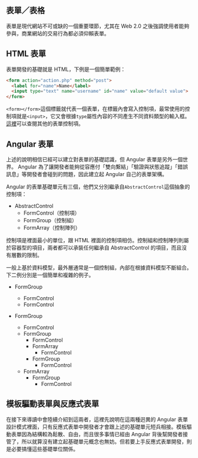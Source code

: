 ## 表單／表格

表單是現代網站不可或缺的一個重要環節，尤其在 Web 2.0 之後強調使用者能夠參與，商業網站的交易行為都必須仰賴表單。


## HTML 表單
表單開發的基礎就是 HTML，下例是一個簡單範例：

```html
<form action="action.php" method="post">
  <label for="name">Name</label>
  <input type="text" name="username" id="name" value="default value">
</form>
```

`<form></form>`這個標籤就代表一個表單，在標籤內會寫入控制項，最常使用的控制項就是`<input>`，它又會根據`type`屬性內容的不同產生不同資料類型的輸入框。[這裡](https://www.w3schools.com/html/html_form_elements.asp)可以查閱其他的表單控制項。

## Angular 表單
上述的說明相信已經可以建立對表單的基礎認識，但 Angular 表單是另外一個世界。 Angular 為了讓開發者能夠從容應付「雙向繫結」「驗證與狀態追蹤」「錯誤訊息」等開發者會碰到的問題，因此建立起 Angular 自己的表單架構。

Angular 的表單基礎單元有三個，他們又分別繼承自`AbstractControl`這個抽象的控制項：
- AbstractControl
  - FormControl（控制項）
  - FormGroup（控制組）
  - FormArray（控制陣列）

控制項是裡面最小的單位，跟 HTML 裡面的控制項相仿。控制組和控制陣列則屬於容器型的項目，兩者都可以承裝任何繼承自 AbstractControl 的項目，而且沒有層數的限制。

一般上基於資料模型，最外層通常是一個控制組，內部在根據資料模型不斷組合。下二例分別是一個簡單和複雜的例子。

- FormGroup
  - FormControl
  - FormControl


- FormGroup
  - FormControl
  - FormGroup
    - FormControl
    - FormArray
      - FormControl
    - FormGroup
      - FormControl
  - FormArray
    - FormGroup
      - FormControl


## 模板驅動表單與反應式表單
在接下來導讀中會陸續介紹到這兩者，這裡先說明在這兩種迥異的 Angular 表單設計模式裡面，只有反應式表單中開發者才會跟上述的基礎單元短兵相接。模板驅動表單因為結構較為鬆散、自由，而且很多事情已經由 Angular 背後幫開發者接管了，所以就算沒有建立起基礎單元概念也無妨。但若要上手反應式表單開發，則是必要搞懂這些基礎單位關係。
